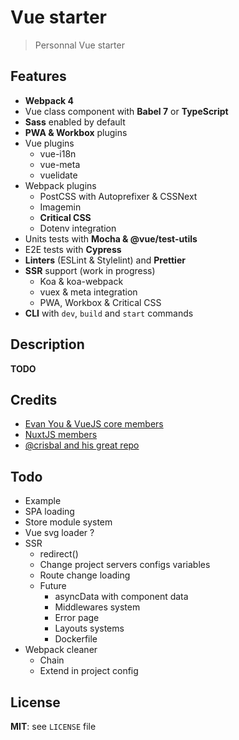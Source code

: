 # Vue starter

> Personnal Vue starter

## Features

* **Webpack 4**
* Vue class component with **Babel 7** or **TypeScript**
* **Sass** enabled by default
* **PWA & Workbox** plugins
* Vue plugins
  * vue-i18n
  * vue-meta
  * vuelidate
* Webpack plugins
  * PostCSS with Autoprefixer & CSSNext
  * Imagemin
  * **Critical CSS**
  * Dotenv integration
* Units tests with **Mocha & @vue/test-utils**
* E2E tests with **Cypress**
* **Linters** (ESLint & Stylelint) and **Prettier**
* **SSR** support (work in progress)
  * Koa & koa-webpack
  * vuex & meta integration
  * PWA, Workbox & Critical CSS
* **CLI** with `dev`, `build` and `start` commands

## Description

**TODO**

## Credits

* [Evan You & VueJS core members](https://vuejs.org/)
* [NuxtJS members](https://nuxtjs.org/)
* [@crisbal and his great repo](https://github.com/crisbal/vue-webpack-ssr-fully-featured)

## Todo

* Example
* SPA loading
* Store module system
* Vue svg loader ?
* SSR
  * redirect()
  * Change project servers configs variables
  * Route change loading
  * Future
    * asyncData with component data
    * Middlewares system
    * Error page
    * Layouts systems
    * Dockerfile
* Webpack cleaner
  * Chain
  * Extend in project config

## License

**MIT**: see `LICENSE` file
